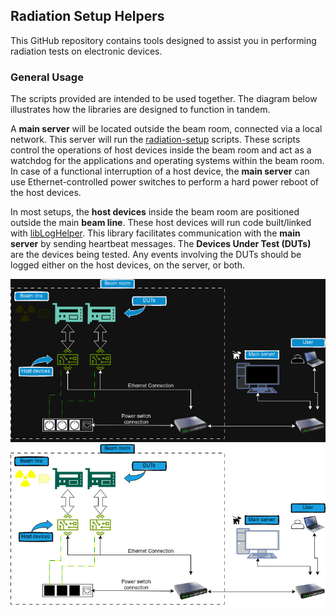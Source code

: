 ## Radiation Setup Helpers

This GitHub repository contains tools designed to assist you in performing radiation tests on electronic devices.

### General Usage

The scripts provided are intended to be used together. The diagram below illustrates how the libraries are designed to
function in tandem.

A **main server** will be located outside the beam room, connected via a local network. This server will run
the [radiation-setup](https://github.com/radhelper/radiation-setup) scripts. These scripts control the operations of
host devices inside the beam room and act as a watchdog for the applications and operating systems within the beam room.
In case of a functional interruption of a host device, the **main server** can use Ethernet-controlled power switches to
perform a hard power reboot of the host devices.

In most setups, the **host devices** inside the beam room are positioned outside the main **beam line**. These host
devices will run code built/linked with [libLogHelper](https://github.com/radhelper/libLogHelper). This library
facilitates communication with the **main server** by sending heartbeat messages. The **Devices Under Test (DUTs)** are
the devices being tested. Any events involving the DUTs should be logged either on the host devices, on the server, or
both.

![RadHelper tools usage](https://github.com/radhelper/.github/blob/main/profile/radhelper_overview_dark.jpg#gh-dark-mode-only)
![RadHelper tools usage](https://github.com/radhelper/.github/blob/main/profile/radhelper_overview_light.jpg#gh-light-mode-only)

